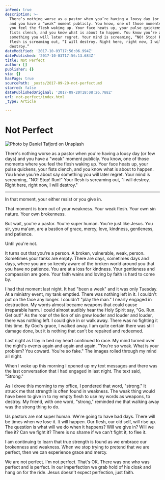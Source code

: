```yaml
---
inFeed: true
description: >-
  There’s nothing worse as a pastor when you’re having a lousy day (or few days)
  and you have a “weak” moment publicly. You know, one of those moments where
  you feel the flesh waking up. Your face heats up, your pulse quickens, your
  fists clench, and you know what is about to happen. You know you’re about say
  something you will later regret. Your mind is screaming, “NO! Stop! Run!” Your
  flesh is screaming out, “I will destroy. Right here, right now, I will
  destroy.”
dateModified: '2017-10-03T17:56:06.994Z'
datePublished: '2017-10-03T17:56:13.684Z'
title: Not Perfect
author: []
publisher: {}
via: {}
hasPage: true
sourcePath: _posts/2017-09-20-not-perfect.md
starred: false
datePublishedOriginal: '2017-09-20T18:08:26.788Z'
url: not-perfect/index.html
_type: Article

---
```

# Not Perfect
![Photo by Daniel Tafjord on Unsplash](https://the-grid-user-content.s3-us-west-2.amazonaws.com/d9b67fbf-a688-41f8-845f-bb6ba4b9f3de.jpg)

There's nothing worse as a pastor when you're having a lousy day (or few days) and you have a "weak" moment publicly. You know, one of those moments where you feel the flesh waking up. Your face heats up, your pulse quickens, your fists clench, and you know what is about to happen. You know you're about say something you will later regret. Your mind is screaming, "NO! Stop! Run!" Your flesh is screaming out, "I will destroy. Right here, right now, I will destroy."

---

In that moment, your either resist or you give in. 

That moment is born out of your weakness. Your weak flesh. Your own sin nature. Your own brokenness. 

But wait, you're a pastor. You're super human. You're just like Jesus. You sir, you ma'am, are a bastion of grace, mercy, love, kindness, gentleness, and patience. 

Until you're not. 

It turns out that you're a person. A broken, vulnerable, weak, person. Sometimes your tanks are empty. There are days, sometimes days and days, where you are so keenly aware of the broken world around you that you have no patience. You are at a loss for kindness. Your gentleness and compassion are gone. Your faith wains and loving by faith is hard to come by. 

I had that moment last night. It had "been a week" and it was only Tuesday. At a ministry event, my tank emptied. There was nothing left in it. I couldn't put on the face any longer. I couldn't "play the man." I nearly engaged in destruction. My words almost became weapons that could cause irreparable harm. I could almost audibly hear the Holy Spirit say, "Go. Run. Get out!" As the roar of the lion of sin grew louder and louder and louder, there was nothing left. I could give in or walk away. There was no fighting it this time. By God's grace, I walked away. I am quite certain there was still damage done, but it is nothing that can't be repaired and redeemed. 

Last night as I lay in bed my heart continued to race. My mind turned over the night's events again and again and again. "You're so weak. What is your problem? You coward. You're so fake." The images rolled through my mind all night. 

When I woke up this morning I opened up my text messages and there was the last conversation that I had engaged in last night. The text said, "Strong." 

As I drove this morning to my office, I pondered that word, "strong." It struck me that strength is often found in weakness. The weak thing would have been to give in to my empty flesh to use my words as weapons, to destroy. My friend, with one word, "strong," reminded me that walking away was the strong thing to do. 

Us pastors are not super human. We're going to have bad days. There will be times when we lose it. It will happen. Our flesh, our old self, will rise up. The question is what will we do when it happens? Will we give in? Will we flee it? Can we fight it? There is no shame if we can't fight it, to flee it. 

I am continuing to learn that true strength is found as we embrace our brokenness and weakness. When we stop trying to pretend that we are perfect, then we can experience grace and mercy. 

We are not perfect. I'm not perfect. That's OK. There was one who was perfect and is perfect. In our imperfection we grab hold of his cloak and hang on for the ride. Jesus doesn't expect perfection, just faith.